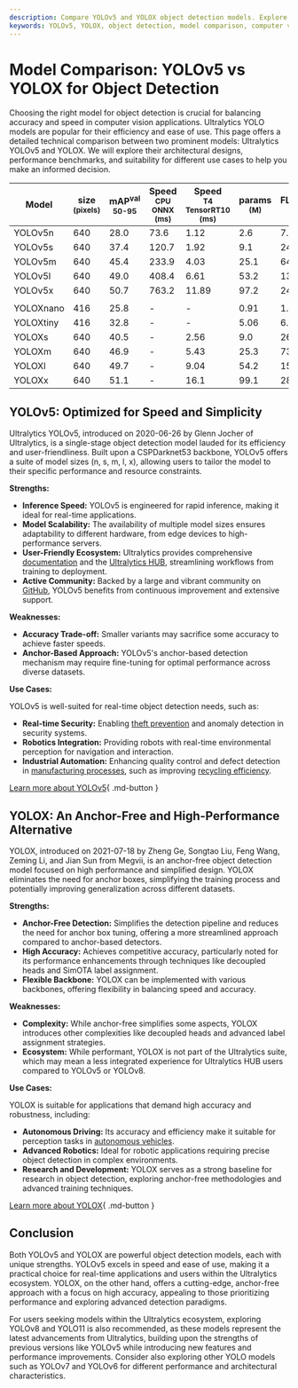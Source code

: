 ```yaml
---
description: Compare YOLOv5 and YOLOX object detection models. Explore performance metrics, strengths, weaknesses, and use cases to choose the best fit for your needs.
keywords: YOLOv5, YOLOX, object detection, model comparison, computer vision, Ultralytics, anchor-based, anchor-free, real-time detection, AI models
---
```


# Model Comparison: YOLOv5 vs YOLOX for Object Detection

Choosing the right model for object detection is crucial for balancing accuracy and speed in computer vision applications. Ultralytics YOLO models are popular for their efficiency and ease of use. This page offers a detailed technical comparison between two prominent models: Ultralytics YOLOv5 and YOLOX. We will explore their architectural designs, performance benchmarks, and suitability for different use cases to help you make an informed decision.

<script async src="https://cdn.jsdelivr.net/npm/chart.js"></script>
<script defer src="../../javascript/benchmark.js"></script>

<canvas id="modelComparisonChart" width="1024" height="400" active-models='["YOLOv5", "YOLOX"]'></canvas>

| Model     | size<br><sup>(pixels) | mAP<sup>val<br>50-95 | Speed<br><sup>CPU ONNX<br>(ms) | Speed<br><sup>T4 TensorRT10<br>(ms) | params<br><sup>(M) | FLOPs<br><sup>(B) |
| --------- | --------------------- | -------------------- | ------------------------------ | ----------------------------------- | ------------------ | ----------------- |
| YOLOv5n   | 640                   | 28.0                 | 73.6                           | 1.12                                | 2.6                | 7.7               |
| YOLOv5s   | 640                   | 37.4                 | 120.7                          | 1.92                                | 9.1                | 24.0              |
| YOLOv5m   | 640                   | 45.4                 | 233.9                          | 4.03                                | 25.1               | 64.2              |
| YOLOv5l   | 640                   | 49.0                 | 408.4                          | 6.61                                | 53.2               | 135.0             |
| YOLOv5x   | 640                   | 50.7                 | 763.2                          | 11.89                               | 97.2               | 246.4             |
|           |                       |                      |                                |                                     |                    |                   |
| YOLOXnano | 416                   | 25.8                 | -                              | -                                   | 0.91               | 1.08              |
| YOLOXtiny | 416                   | 32.8                 | -                              | -                                   | 5.06               | 6.45              |
| YOLOXs    | 640                   | 40.5                 | -                              | 2.56                                | 9.0                | 26.8              |
| YOLOXm    | 640                   | 46.9                 | -                              | 5.43                                | 25.3               | 73.8              |
| YOLOXl    | 640                   | 49.7                 | -                              | 9.04                                | 54.2               | 155.6             |
| YOLOXx    | 640                   | 51.1                 | -                              | 16.1                                | 99.1               | 281.9             |

## YOLOv5: Optimized for Speed and Simplicity

Ultralytics YOLOv5, introduced on 2020-06-26 by Glenn Jocher of Ultralytics, is a single-stage object detection model lauded for its efficiency and user-friendliness. Built upon a CSPDarknet53 backbone, YOLOv5 offers a suite of model sizes (n, s, m, l, x), allowing users to tailor the model to their specific performance and resource constraints.

**Strengths:**

- **Inference Speed:** YOLOv5 is engineered for rapid inference, making it ideal for real-time applications.
- **Model Scalability:** The availability of multiple model sizes ensures adaptability to different hardware, from edge devices to high-performance servers.
- **User-Friendly Ecosystem:** Ultralytics provides comprehensive [documentation](https://docs.ultralytics.com/models/yolov5/) and the [Ultralytics HUB](https://www.ultralytics.com/hub), streamlining workflows from training to deployment.
- **Active Community:** Backed by a large and vibrant community on [GitHub](https://github.com/ultralytics/yolov5), YOLOv5 benefits from continuous improvement and extensive support.

**Weaknesses:**

- **Accuracy Trade-off:** Smaller variants may sacrifice some accuracy to achieve faster speeds.
- **Anchor-Based Approach:** YOLOv5's anchor-based detection mechanism may require fine-tuning for optimal performance across diverse datasets.

**Use Cases:**

YOLOv5 is well-suited for real-time object detection needs, such as:

- **Real-time Security:** Enabling [theft prevention](https://www.ultralytics.com/blog/computer-vision-for-theft-prevention-enhancing-security) and anomaly detection in security systems.
- **Robotics Integration:** Providing robots with real-time environmental perception for navigation and interaction.
- **Industrial Automation:** Enhancing quality control and defect detection in [manufacturing processes](https://www.ultralytics.com/blog/improving-manufacturing-with-computer-vision), such as improving [recycling efficiency](https://www.ultralytics.com/blog/recycling-efficiency-the-power-of-vision-ai-in-automated-sorting).

[Learn more about YOLOv5](https://docs.ultralytics.com/models/yolov5/){ .md-button }

## YOLOX: An Anchor-Free and High-Performance Alternative

YOLOX, introduced on 2021-07-18 by Zheng Ge, Songtao Liu, Feng Wang, Zeming Li, and Jian Sun from Megvii, is an anchor-free object detection model focused on high performance and simplified design. YOLOX eliminates the need for anchor boxes, simplifying the training process and potentially improving generalization across different datasets.

**Strengths:**

- **Anchor-Free Detection:** Simplifies the detection pipeline and reduces the need for anchor box tuning, offering a more streamlined approach compared to anchor-based detectors.
- **High Accuracy:** Achieves competitive accuracy, particularly noted for its performance enhancements through techniques like decoupled heads and SimOTA label assignment.
- **Flexible Backbone:** YOLOX can be implemented with various backbones, offering flexibility in balancing speed and accuracy.

**Weaknesses:**

- **Complexity:** While anchor-free simplifies some aspects, YOLOX introduces other complexities like decoupled heads and advanced label assignment strategies.
- **Ecosystem:** While performant, YOLOX is not part of the Ultralytics suite, which may mean a less integrated experience for Ultralytics HUB users compared to YOLOv5 or YOLOv8.

**Use Cases:**

YOLOX is suitable for applications that demand high accuracy and robustness, including:

- **Autonomous Driving:** Its accuracy and efficiency make it suitable for perception tasks in [autonomous vehicles](https://www.ultralytics.com/solutions/ai-in-self-driving).
- **Advanced Robotics:** Ideal for robotic applications requiring precise object detection in complex environments.
- **Research and Development:** YOLOX serves as a strong baseline for research in object detection, exploring anchor-free methodologies and advanced training techniques.

[Learn more about YOLOX](https://yolox.readthedocs.io/en/latest/){ .md-button }

## Conclusion

Both YOLOv5 and YOLOX are powerful object detection models, each with unique strengths. YOLOv5 excels in speed and ease of use, making it a practical choice for real-time applications and users within the Ultralytics ecosystem. YOLOX, on the other hand, offers a cutting-edge, anchor-free approach with a focus on high accuracy, appealing to those prioritizing performance and exploring advanced detection paradigms.

For users seeking models within the Ultralytics ecosystem, exploring YOLOv8 and YOLO11 is also recommended, as these models represent the latest advancements from Ultralytics, building upon the strengths of previous versions like YOLOv5 while introducing new features and performance improvements. Consider also exploring other YOLO models such as YOLOv7 and YOLOv6 for different performance and architectural characteristics.
